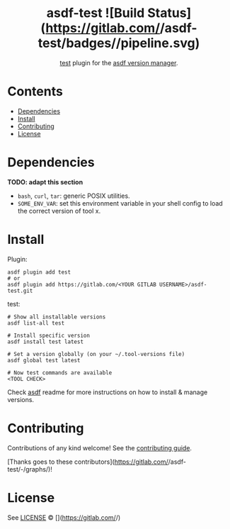 <div align="center">

# asdf-test ![Build Status](https://gitlab.com/<YOUR GITLAB USERNAME>/asdf-test/badges/<PRIMARY BRANCH>/pipeline.svg)

[test](<TOOL HOMEPAGE>) plugin for the [asdf version manager](https://asdf-vm.com).

</div>

# Contents

- [Dependencies](#dependencies)
- [Install](#install)
- [Contributing](#contributing)
- [License](#license)

# Dependencies

**TODO: adapt this section**

- `bash`, `curl`, `tar`: generic POSIX utilities.
- `SOME_ENV_VAR`: set this environment variable in your shell config to load the correct version of tool x.

# Install

Plugin:

```shell
asdf plugin add test
# or
asdf plugin add https://gitlab.com/<YOUR GITLAB USERNAME>/asdf-test.git
```

test:

```shell
# Show all installable versions
asdf list-all test

# Install specific version
asdf install test latest

# Set a version globally (on your ~/.tool-versions file)
asdf global test latest

# Now test commands are available
<TOOL CHECK>
```

Check [asdf](https://github.com/asdf-vm/asdf) readme for more instructions on how to
install & manage versions.

# Contributing

Contributions of any kind welcome! See the [contributing guide](contributing.md).

[Thanks goes to these contributors](https://gitlab.com/<YOUR GITLAB USERNAME>/asdf-test/-/graphs/<PRIMARY BRANCH>)!

# License

See [LICENSE](LICENSE) © [<YOUR NAME>](https://gitlab.com/<YOUR GITLAB USERNAME>/)
